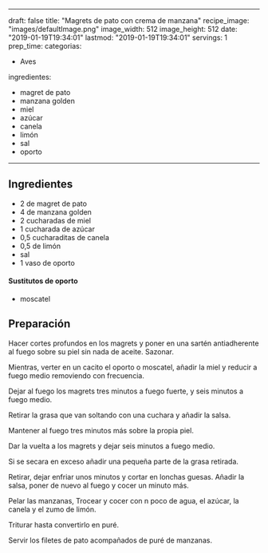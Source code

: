 
---
draft: false
title: "Magrets de pato con crema de manzana"
recipe_image: "images/defaultImage.png"
image_width: 512
image_height: 512
date: "2019-01-19T19:34:01"
lastmod: "2019-01-19T19:34:01"
servings: 1
prep_time: 
categorias:
  - Aves

ingredientes:
  - magret de pato
  - manzana golden
  - miel
  - azúcar
  - canela
  - limón
  - sal
  - oporto
---

## Ingredientes
- 2  de magret de pato
- 4  de manzana golden
- 2 cucharadas de miel
- 1 cucharada de azúcar
- 0,5 cucharaditas de canela
- 0,5  de limón
- sal
- 1 vaso de oporto
#### Sustitutos de oporto
- moscatel

## Preparación
Hacer cortes profundos en los magrets y poner en una sartén antiadherente al fuego sobre su piel sin nada de aceite. Sazonar.

Mientras, verter en un cacito el oporto o moscatel, añadir la miel y reducir a fuego medio removiendo con frecuencia.

Dejar al fuego los magrets tres minutos a fuego fuerte, y seis minutos a fuego medio.

Retirar la grasa que van soltando con una cuchara y añadir la salsa.

Mantener al fuego tres minutos más sobre la propia piel.

Dar la vuelta a los magrets y dejar seis minutos a fuego medio.

Si se secara en exceso añadir una pequeña parte de la grasa retirada.

Retirar, dejar enfriar unos minutos y cortar en lonchas guesas. Añadir la salsa, poner de nuevo al fuego y cocer un minuto más.

Pelar las manzanas, Trocear y cocer con n poco de agua, el azúcar, la canela y el zumo de limón.

Triturar hasta convertirlo en puré.

Servir los filetes de pato acompañados de puré de manzanas.


